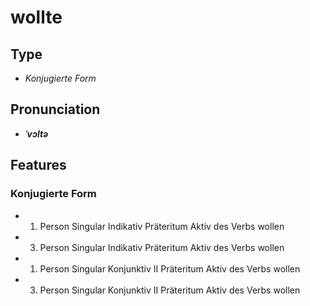 # wollte
## Type
- _Konjugierte Form_
## Pronunciation
- **_ˈvɔltə_**
## Features
### Konjugierte Form
- 1. Person Singular Indikativ Präteritum Aktiv des Verbs wollen
- 3. Person Singular Indikativ Präteritum Aktiv des Verbs wollen
- 1. Person Singular Konjunktiv II Präteritum Aktiv des Verbs wollen
- 3. Person Singular Konjunktiv II Präteritum Aktiv des Verbs wollen
